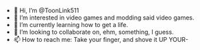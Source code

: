 - 👋 Hi, I’m @ToonLink511
- 👀 I’m interested in video games and modding said video games.
- 🌱 I’m currently learning how to get a life.
- 💞️ I’m looking to collaborate on, ehm, something, I guess.
- 📫 How to reach me: Take your finger, and shove it UP YOUR-

<!---
ToonLink511/ToonLink511 is a ✨ special ✨ repository because its `README.md` (this file) appears on your GitHub profile.
You can click the Preview link to take a look at your changes.
--->
